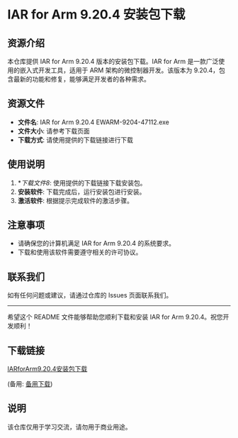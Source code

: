 # IAR for Arm 9.20.4 安装包下载

## 资源介绍

本仓库提供 IAR for Arm 9.20.4 版本的安装包下载。IAR for Arm 是一款广泛使用的嵌入式开发工具，适用于 ARM 架构的微控制器开发。该版本为 9.20.4，包含最新的功能和修复，能够满足开发者的各种需求。

## 资源文件

- **文件名**: IAR for Arm 9.20.4 EWARM-9204-47112.exe
- **文件大小**: 请参考下载页面
- **下载方式**: 请使用提供的下载链接进行下载

## 使用说明

1. **下载文件8*: 使用提供的下载链接下载安装包。
2. **安装软件**: 下载完成后，运行安装包进行安装。
3. **激活软件**: 根据提示完成软件的激活步骤。

## 注意事项

- 请确保您的计算机满足 IAR for Arm 9.20.4 的系统要求。
- 下载和使用该软件需要遵守相关的许可协议。

## 联系我们

如有任何问题或建议，请通过仓库的 Issues 页面联系我们。

---

希望这个 README 文件能够帮助您顺利下载和安装 IAR for Arm 9.20.4。祝您开发顺利！

## 下载链接
[IARforArm9.20.4安装包下载](https://pan.quark.cn/s/8215f6ac17b5) 

(备用: [备用下载](https://pan.baidu.com/s/1n8D0RBKVnjaS-mIQ-KkU4w?pwd=1234))

## 说明

该仓库仅用于学习交流，请勿用于商业用途。
